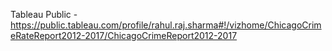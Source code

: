 Tableau Public - https://public.tableau.com/profile/rahul.raj.sharma#!/vizhome/ChicagoCrimeRateReport2012-2017/ChicagoCrimeReport2012-2017
